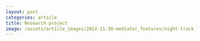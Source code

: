 ```yaml
---
layout: post
categories: article
title: Research project
image: /assets/article_images/2014-11-30-mediator_features/night-track.JPG
---
```


